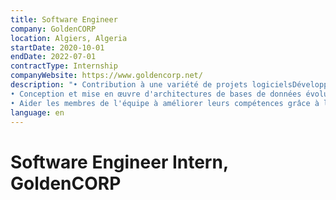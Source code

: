 ```yaml
---
title: Software Engineer
company: GoldenCORP
location: Algiers, Algeria
startDate: 2020-10-01
endDate: 2022-07-01
contractType: Internship
companyWebsite: https://www.goldencorp.net/
description: "• Contribution à une variété de projets logicielsDéveloppement et déploiement d'applications web robustes utilisant des technologies telles que SpringBoot Java,JEE, React.js et Angular côté frontend, et Symfony, Node.js et Spring Boot côté backend.
• Conception et mise en œuvre d'architectures de bases de données évolutives utilisant des bases de données SQLet NoSQL comme MongoDB, garantissant une gestion ecace des données.
• Aider les membres de l'équipe à améliorer leurs compétences grâce à la programmation par les pairs, orant ainsiplus de valeur aux clients."
language: en
---
```


# Software Engineer Intern, GoldenCORP